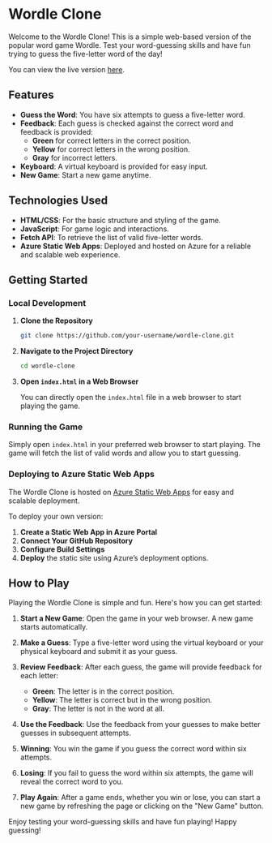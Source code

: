 # Wordle Clone

Welcome to the Wordle Clone! This is a simple web-based version of the popular word game Wordle. Test your word-guessing skills and have fun trying to guess the five-letter word of the day!

You can view the live version [here](https://your-wordle-clone.azurestaticapps.net).

## Features

- **Guess the Word**: You have six attempts to guess a five-letter word.
- **Feedback**: Each guess is checked against the correct word and feedback is provided:
  - **Green** for correct letters in the correct position.
  - **Yellow** for correct letters in the wrong position.
  - **Gray** for incorrect letters.
- **Keyboard**: A virtual keyboard is provided for easy input.
- **New Game**: Start a new game anytime.

## Technologies Used

- **HTML/CSS**: For the basic structure and styling of the game.
- **JavaScript**: For game logic and interactions.
- **Fetch API**: To retrieve the list of valid five-letter words.
- **Azure Static Web Apps**: Deployed and hosted on Azure for a reliable and scalable web experience.

## Getting Started

### Local Development

1. **Clone the Repository**

   ```bash
   git clone https://github.com/your-username/wordle-clone.git
   ```

2. **Navigate to the Project Directory**

   ```bash
   cd wordle-clone
   ```

3. **Open `index.html` in a Web Browser**

   You can directly open the `index.html` file in a web browser to start playing the game.

### Running the Game

Simply open `index.html` in your preferred web browser to start playing. The game will fetch the list of valid words and allow you to start guessing.

### Deploying to Azure Static Web Apps

The Wordle Clone is hosted on [Azure Static Web Apps](https://azure.microsoft.com/en-us/services/app-service/static/) for easy and scalable deployment. 

To deploy your own version:

1. **Create a Static Web App in Azure Portal**
2. **Connect Your GitHub Repository**
3. **Configure Build Settings**
4. **Deploy** the static site using Azure’s deployment options.


## How to Play

Playing the Wordle Clone is simple and fun. Here's how you can get started:

1. **Start a New Game**: Open the game in your web browser. A new game starts automatically.

2. **Make a Guess**: Type a five-letter word using the virtual keyboard or your physical keyboard and submit it as your guess.

3. **Review Feedback**: After each guess, the game will provide feedback for each letter:
   - **Green**: The letter is in the correct position.
   - **Yellow**: The letter is correct but in the wrong position.
   - **Gray**: The letter is not in the word at all.

4. **Use the Feedback**: Use the feedback from your guesses to make better guesses in subsequent attempts.

5. **Winning**: You win the game if you guess the correct word within six attempts.

6. **Losing**: If you fail to guess the word within six attempts, the game will reveal the correct word to you.

7. **Play Again**: After a game ends, whether you win or lose, you can start a new game by refreshing the page or clicking on the "New Game" button.

Enjoy testing your word-guessing skills and have fun playing!  Happy guessing!
